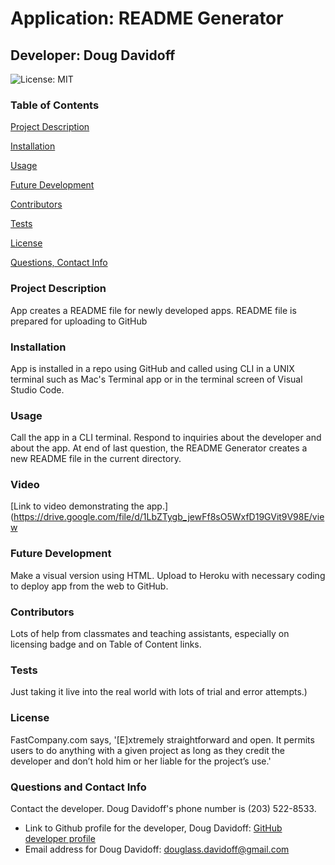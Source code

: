 # Application: README Generator
## Developer: Doug Davidoff
 ![License: MIT](http://img.shields.io/static/v1?label=License&message=MIT&color=orange) 
### Table of Contents
[Project Description](#project-description)

[Installation](#installation)

[Usage](#usage)

[Future Development](#future-development)

[Contributors](#contributors)

[Tests](#tests)

[License](#license)

[Questions, Contact Info](#questions-and-contact-info)

### Project Description
 App creates a README file for newly developed apps. README file is prepared for uploading to GitHub
### Installation
 App is installed in a repo using GitHub and called using CLI in a UNIX terminal such as Mac's Terminal app or in the terminal screen of Visual Studio Code.
### Usage
 Call the app in a CLI terminal. Respond to inquiries about the developer and about the app. At end of last question, the README Generator creates a new README file in the current directory.
### Video
 [Link to video demonstrating the app.](https://drive.google.com/file/d/1LbZTygb_jewFf8sO5WxfD19GVit9V98E/view
### Future Development
 Make a visual version using HTML. Upload to Heroku with necessary coding to deploy app from the web to GitHub.
### Contributors
 Lots of help from classmates and teaching assistants, especially on licensing badge and on Table of Content links.
### Tests
 Just taking it live into the real world with lots of trial and error attempts.)
 ### License
 FastCompany.com says, '[E]xtremely straightforward and open. It permits users to do anything with a given project as long as they credit the developer and don’t hold him or her liable for the project’s use.'
### Questions and Contact Info
 Contact the developer. Doug Davidoff's phone number is (203) 522-8533.
 * Link to Github profile for the developer, Doug Davidoff: [GitHub developer profile](https://github.com/dougdavidoff)
 * Email address for Doug Davidoff: douglass.davidoff@gmail.com